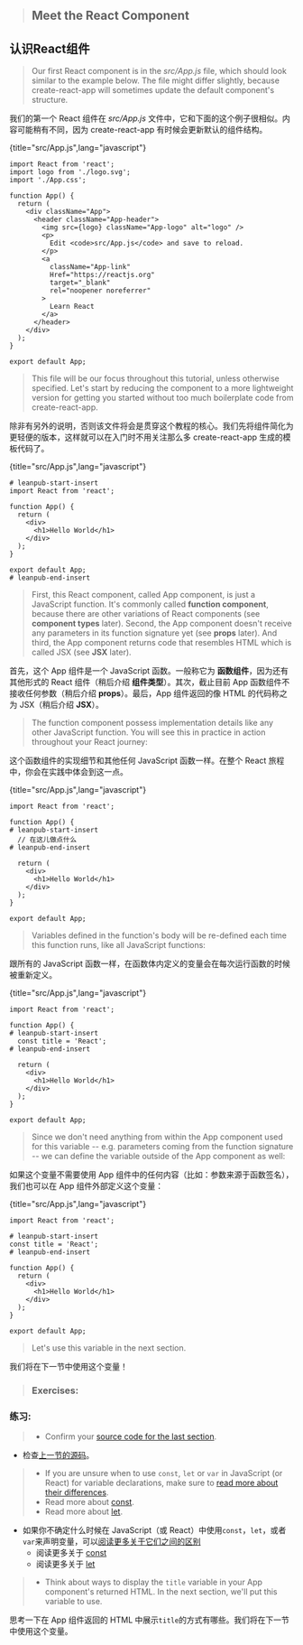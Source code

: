 > ## Meet the React Component

## 认识React组件

> Our first React component is in the *src/App.js* file, which should look similar to the example below. The file might differ slightly, because create-react-app will sometimes update the default component's structure.

我们的第一个 React 组件在 *src/App.js* 文件中，它和下面的这个例子很相似。内容可能稍有不同，因为 create-react-app 有时候会更新默认的组件结构。

{title="src/App.js",lang="javascript"}
~~~~~~~
import React from 'react';
import logo from './logo.svg';
import './App.css';

function App() {
  return (
    <div className="App">
      <header className="App-header">
        <img src={logo} className="App-logo" alt="logo" />
        <p>
          Edit <code>src/App.js</code> and save to reload.
        </p>
        <a
          className="App-link"
          Href="https://reactjs.org"
          target="_blank"
          rel="noopener noreferrer"
        >
          Learn React
        </a>
      </header>
    </div>
  );
}

export default App;
~~~~~~~

> This file will be our focus throughout this tutorial, unless otherwise specified. Let's start by reducing the component to a more lightweight version for getting you started without too much boilerplate code from create-react-app.

除非有另外的说明，否则该文件将会是贯穿这个教程的核心。我们先将组件简化为更轻便的版本，这样就可以在入门时不用关注那么多 create-react-app 生成的模板代码了。

{title="src/App.js",lang="javascript"}
~~~~~~~
# leanpub-start-insert
import React from 'react';

function App() {
  return (
    <div>
      <h1>Hello World</h1>
    </div>
  );
}

export default App;
# leanpub-end-insert
~~~~~~~

> First, this React component, called App component, is just a JavaScript function. It's commonly called **function component**, because there are other variations of React components  (see **component types** later). Second, the App component doesn't receive any parameters in its function signature yet (see **props** later). And third, the App component returns code that resembles HTML which is called JSX (see **JSX** later).

首先，这个 App 组件是一个 JavaScript 函数。一般称它为 **函数组件**，因为还有其他形式的 React 组件（稍后介绍 **组件类型**）。其次，截止目前 App 函数组件不接收任何参数（稍后介绍  **props**）。最后，App 组件返回的像 HTML 的代码称之为 JSX（稍后介绍 **JSX**）。

> The function component possess implementation details like any other JavaScript function. You will see this in practice in action throughout your React journey:

这个函数组件的实现细节和其他任何 JavaScript 函数一样。在整个 React 旅程中，你会在实践中体会到这一点。

{title="src/App.js",lang="javascript"}
~~~~~~~
import React from 'react';

function App() {
# leanpub-start-insert
  // 在这儿做点什么
# leanpub-end-insert

  return (
    <div>
      <h1>Hello World</h1>
    </div>
  );
}

export default App;
~~~~~~~

> Variables defined in the function's body will be re-defined each time this function runs, like all JavaScript functions:

跟所有的 JavaScript 函数一样，在函数体内定义的变量会在每次运行函数的时候被重新定义。

{title="src/App.js",lang="javascript"}
~~~~~~~
import React from 'react';

function App() {
# leanpub-start-insert
  const title = 'React';
# leanpub-end-insert

  return (
    <div>
      <h1>Hello World</h1>
    </div>
  );
}

export default App;
~~~~~~~

> Since we don't need anything from within the App component used for this variable -- e.g. parameters coming from the function signature -- we can define the variable outside of the App component as well:

如果这个变量不需要使用 App 组件中的任何内容（比如：参数来源于函数签名），我们也可以在 App 组件外部定义这个变量：

{title="src/App.js",lang="javascript"}
~~~~~~~
import React from 'react';

# leanpub-start-insert
const title = 'React';
# leanpub-end-insert

function App() {
  return (
    <div>
      <h1>Hello World</h1>
    </div>
  );
}

export default App;
~~~~~~~

> Let's use this variable in the next section.

我们将在下一节中使用这个变量！

> ### Exercises:

### 练习:

> * Confirm your [source code for the last section](https://codesandbox.io/s/github/the-road-to-learn-react/hacker-stories/tree/hs/Meet-the-React-Component).

* 检查[上一节的源码](https://codesandbox.io/s/github/the-road-to-learn-react/hacker-stories/tree/hs/Meet-the-React-Component)。

> * If you are unsure when to use `const`, `let` or `var` in JavaScript (or React) for variable declarations, make sure to [read more about their differences](https://www.robinwieruch.de/const-let-var).
> * Read more about [const](https://developer.mozilla.org/en-US/docs/Web/JavaScript/Reference/Statements/const).
> * Read more about [let](https://developer.mozilla.org/en-US/docs/Web/JavaScript/Reference/Statements/let).

* 如果你不确定什么时候在 JavaScript（或 React）中使用`const`，`let`，或者`var`来声明变量，可以[阅读更多关于它们之间的区别](https://www.robinwieruch.de/const-let-var)
  * 阅读更多关于 [const](https://developer.mozilla.org/en-US/docs/Web/JavaScript/Reference/Statements/const)
  * 阅读更多关于 [let](https://developer.mozilla.org/en-US/docs/Web/JavaScript/Reference/Statements/let)

> * Think about ways to display the `title` variable in your App component's returned HTML. In the next section, we'll put this variable to use.

思考一下在 App 组件返回的 HTML 中展示`title`的方式有哪些。我们将在下一节中使用这个变量。

